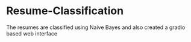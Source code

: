 # Resume-Classification
The resumes are classified using Naive Bayes and also created a gradio based web interface

